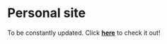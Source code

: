 # Personal site
To be constantly updated. Click [**here**](https://a01-personal-portfolio-ezra45.vercel.app/) to check it out!

